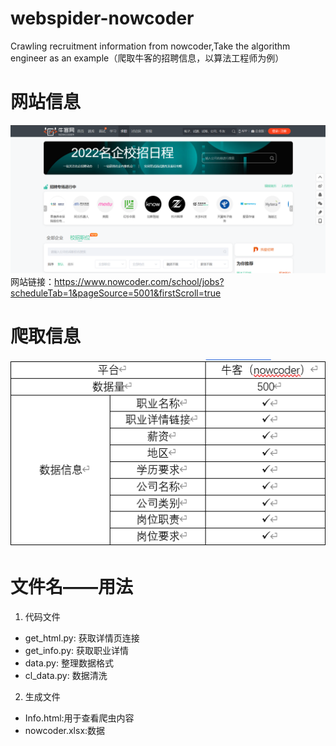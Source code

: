 # webspider-nowcoder
Crawling recruitment information from nowcoder,Take the algorithm engineer as an example（爬取牛客的招聘信息，以算法工程师为例）

# 网站信息
![avatar](/images/nowcoder.png)
网站链接：https://www.nowcoder.com/school/jobs?scheduleTab=1&pageSource=5001&firstScroll=true

# 爬取信息
![avatar](/images/nowcoder_data.png)

# 文件名——用法
1. 代码文件
- get_html.py: 获取详情页连接
- get_info.py: 获取职业详情
- data.py: 整理数据格式
- cl_data.py: 数据清洗
2. 生成文件
- Info.html:用于查看爬虫内容
- nowcoder.xlsx:数据

